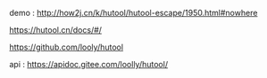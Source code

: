 demo :
http://how2j.cn/k/hutool/hutool-escape/1950.html#nowhere


https://hutool.cn/docs/#/

https://github.com/looly/hutool

api  : https://apidoc.gitee.com/loolly/hutool/